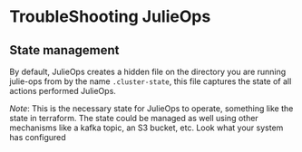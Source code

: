 # TroubleShooting JulieOps

## State management 

By default, JulieOps creates a hidden file on the directory you are running julie-ops from by the name `.cluster-state`,
this file captures the state of all actions performed JulieOps.

*Note*: This is the necessary state for JulieOps to operate, something like the state in terraform. 
The state could be managed as well using other mechanisms like a kafka topic, an S3 bucket, etc. 
Look what your system has configured